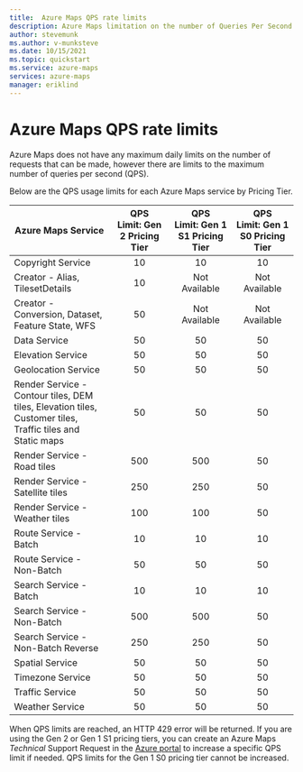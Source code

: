 ```yaml
--- 
title:  Azure Maps QPS rate limits
description: Azure Maps limitation on the number of Queries Per Second.
author: stevemunk
ms.author: v-munksteve
ms.date: 10/15/2021
ms.topic: quickstart
ms.service: azure-maps
services: azure-maps
manager: eriklind
---
```


# Azure Maps QPS rate limits

Azure Maps does not have any maximum daily limits on the number of requests that can be made, however there are limits to the maximum number of queries per second (QPS).

Below are the QPS usage limits for each Azure Maps service by Pricing Tier.

| Azure Maps Service | QPS Limit: Gen 2 Pricing Tier | QPS Limit: Gen 1 S1 Pricing Tier | QPS Limit: Gen 1 S0 Pricing Tier |
|  ----------------- |  :--------------------------: | :------------------------------: | :------------------------: |
| Copyright Service | 10 | 10 | 10 |
| Creator - Alias, TilesetDetails | 10 | Not Available | Not Available |
| Creator - Conversion, Dataset, Feature State, WFS | 50 | Not Available | Not Available |
| Data Service | 50 | 50 | 50 |
| Elevation Service | 50 | 50 | 50 |
| Geolocation Service | 50 | 50 | 50 |
| Render Service - Contour tiles, DEM tiles, Elevation tiles, Customer tiles, Traffic tiles and Static maps | 50 | 50 | 50 |
| Render Service - Road tiles | 500 | 500 | 50 |
| Render Service - Satellite tiles | 250 | 250 | 50 |
| Render Service - Weather tiles | 100 | 100 | 50 |
| Route Service - Batch | 10 | 10 | 10 |
| Route Service - Non-Batch | 50 | 50 | 50 |
| Search Service - Batch | 10 | 10 | 10 |
| Search Service - Non-Batch | 500 | 500 | 50 |
| Search Service - Non-Batch Reverse | 250 | 250 | 50 |
| Spatial Service | 50 | 50 | 50 |
| Timezone Service | 50 | 50 | 50 |
| Traffic Service | 50 | 50 | 50 |
| Weather Service | 50 | 50 | 50 |

When QPS limits are reached, an HTTP 429 error will be returned. If you are using the Gen 2 or Gen 1 S1 pricing tiers, you can create an Azure Maps *Technical* Support Request in the [Azure portal](https://ms.portal.azure.com/) to increase a specific QPS limit if needed. QPS limits for the Gen 1 S0 pricing tier cannot be increased.
